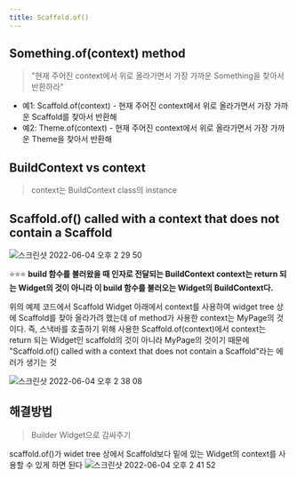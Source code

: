 ```yaml
---
title: Scaffold.of()
---
```


## Something.of(context) method

> "현재 주어진 context에서 위로 올라가면서 가장 가까운 Something을 찾아서 반환하라"

* 예1: Scaffold.of(context) - 현재 주어진 context에서 위로 올라가면서 가장 가까운 Scaffold를 찾아서 반환해 
* 예2: Theme.of(context) - 현재 주어진 context에서 위로 올라가면서 가장 가까운 Theme을 찾아서 반환해



## BuildContext vs context

> context는 BuildContext class의 instance



## Scaffold.of() called with a context that does not contain a Scaffold

![스크린샷 2022-06-04 오후 2 29 50](https://user-images.githubusercontent.com/79649326/171986439-88e4ac2a-26c6-435b-a30c-f928944412dc.png)


⭐️⭐️⭐️ **build 함수를 불러왔을 때 인자로 전달되는 BuildContext context는 return 되는 Widget의 것이 아니라 이 build 함수를 불러오는 Widget의 BuildContext다.**

위의 예제 코드에서 Scaffold Widget 아래에서 context를 사용하여 widget tree 상에 Scaffold를 찾아 올라가려 했는데 of method가 사용한 context는 MyPage의 것이다. 즉, 스낵바를 호출하기 위해 사용한 Scaffold.of(context)에서 context는 return 되는 Widget인 scaffold의 것이 아니라 MyPage의 것이기 때문에  "Scaffold.of() called with a context that does not contain a Scaffold"라는 에러가 생기는 것

![스크린샷 2022-06-04 오후 2 38 08](https://user-images.githubusercontent.com/79649326/171986444-214986ce-b283-4d40-81d5-8bdb88c42833.png)


## 해결방법

>  Builder Widget으로 감싸주기

scaffold.of()가 widet tree 상에서 Scaffold보다 밑에 있는 Widget의 context를 사용할 수 있게 하면 된다
![스크린샷 2022-06-04 오후 2 41 52](https://user-images.githubusercontent.com/79649326/171986448-0a554dab-95ff-48e3-8114-1b71b70ced39.png)
